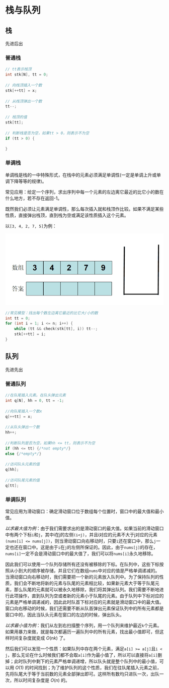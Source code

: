 # 栈与队列

## 栈

先进后出

### 普通栈

```C++
// tt表示栈顶
int stk[N], tt = 0;

// 向栈顶插入一个数
stk[++tt] = x;

// 从栈顶弹出一个数
tt--;

// 栈顶的值
stk[tt];

// 判断栈是否为空，如果tt > 0，则表示不为空
if (tt > 0) {

}
```

### 单调栈

单调栈是栈的一中特殊形式，在栈中的元素必须满足单调性(一定是单调上升或单调下降等等的规律)。

常见应用：给定一个序列，求出序列中每一个元素的左边离它最近的比它小的数在什么地方，若不存在返回-1。

既然我们必须让元素满足单调性，那么每次插入就和栈顶作比较。如果不满足某些性质，直接弹出栈顶，直到栈为空或满足该性质插入这个元素。

以`[3, 4, 2, 7, 5]`为例：

![单调栈](../../images/stack.gif)

```C++
//常见模型：找出每个数左边离它最近的比它大/小的数
int tt = 0;
for (int i = 1; i <= n; i++) {
    while (tt && check(stk[tt], i)) tt--;
    stk[++tt] = i;
}
```

## 队列

先进先出

### 普通队列

```C++
//在队尾插入元素。在队头弹出元素
int q[N], hh = 0, tt = -1;

//向队尾插入一个数x
q[++tt] = x;

//从队头弹出一个数
hh++;

//判断队列是否为空，如果hh <= tt，则表示不为空
if (hh <= tt) {/*not empty*/}
else {/*empty*/}

//访问队头元素的值
q[hh];

//访问队尾元素的值
q[tt];
```

### 单调队列

常见应用为滑动窗口：确定滑动窗口位于数组每个位置时，窗口中的最大值和最小值。

*以求最大值为例*：由于我们需要求出的是滑动窗口的最大值。如果当前的滑动窗口中有两个下标`i`和`j`，其中i在j的左侧`(i<j)`，并且i对应的元素不大于j对应的元素`(nums[i] <= nums[j])`，则当滑动窗口向右移动时，只要`i`还在窗口中，那么`j`一定也还在窗口中。这是由于`i`在`j`的左侧所保证的。因此，由于`nums[j]`的存在，`nums[i]`一定不会是滑动窗口中的最大值了，我们可以将`nums[i]`永久地移除。

因此我们可以使用一个队列存储所有还没有被移除的下标。在队列中，这些下标按照从小到大的顺序被存储，并且它们在数组`nums`中对应的值是严格单调递减的。当滑动窗口向右移动时，我们需要把一个新的元素放入队列中。为了保持队列的性质，我们会不断地将新的元素与队尾的元素相比较，如果新元素大于等于队尾元素，那么队尾的元素就可以被永久地移除，我们将其弹出队列。我们需要不断地进行此项操作，直到队列为空或者新的元素小于队尾的元素。由于队列中下标对应的元素是严格单调递减的，因此此时队首下标对应的元素就是滑动窗口中的最大值。窗口向右移动的时候，我们还需要不断从队首弹出元素保证队列中的所有元素都是窗口中的，因此当队头元素在窗口的左边的时候，弹出队头。

*以求最小值为例*：我们从左到右扫描整个序列，用一个队列来维护最近`k`个元素。如果用暴力来做，就是每次都遍历一遍队列中的所有元素，找出最小值即可，但这样时间复杂度就变成 $O(nk)$ 了。

然后我们可以发现一个性质：如果队列中存在两个元素，满足`a[i] >= a[j]`且`i < j`，那么无论在什么时候我们都不会取`a[i]`作为最小值了，所以可以直接将`a[i]`删掉；此时队列中剩下的元素严格单调递增，所以队头就是整个队列中的最小值，可以用 $O(1)$ 的时间找到；为了维护队列的这个性质，我们在往队尾插入元素之前，先将队尾大于等于当前数的元素全部弹出即可。这样所有数均只进队一次，出队一次，所以时间复杂度是 $O(n)$ 的。
